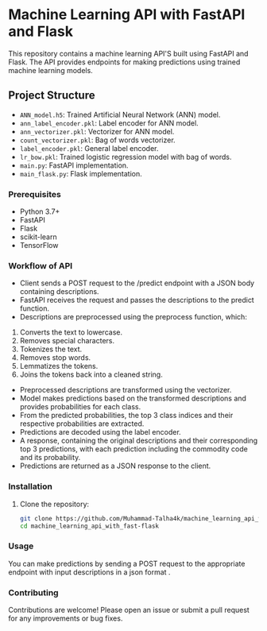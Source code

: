 # Machine Learning API with FastAPI and Flask

This repository contains a machine learning API'S built using FastAPI and Flask. The API provides endpoints for making predictions using trained machine learning models.

## Project Structure

- `ANN_model.h5`: Trained Artificial Neural Network (ANN) model.
- `ann_label_encoder.pkl`: Label encoder for ANN model.
- `ann_vectorizer.pkl`: Vectorizer for ANN model.
- `count_vectorizer.pkl`: Bag of words vectorizer.
- `label_encoder.pkl`: General label encoder.
- `lr_bow.pkl`: Trained logistic regression model with bag of words.
- `main.py`: FastAPI implementation.
- `main_flask.py`: Flask implementation.

### Prerequisites

- Python 3.7+
- FastAPI
- Flask
- scikit-learn
- TensorFlow

### Workflow of API
- Client sends a POST request to the /predict endpoint with a JSON body containing descriptions.
- FastAPI receives the request and passes the descriptions to the predict function.
- Descriptions are preprocessed using the preprocess function, which:
1. Converts the text to lowercase.
2. Removes special characters.
3. Tokenizes the text.
4. Removes stop words.
5. Lemmatizes the tokens.
6. Joins the tokens back into a cleaned string.
- Preprocessed descriptions are transformed using the vectorizer.
- Model makes predictions based on the transformed descriptions and provides probabilities for each class.
- From the predicted probabilities, the top 3 class indices and their respective probabilities are extracted.
- Predictions are decoded using the label encoder.
- A response, containing the original descriptions and their corresponding top 3 predictions, with each prediction including the commodity code and its probability.
- Predictions are returned as a JSON response to the client.

### Installation

1. Clone the repository:
   ```bash
   git clone https://github.com/Muhammad-Talha4k/machine_learning_api_with_fast-flask.git
   cd machine_learning_api_with_fast-flask

### Usage

You can make predictions by sending a POST request to the appropriate endpoint with input descriptions in a json format .

### Contributing
Contributions are welcome! Please open an issue or submit a pull request for any improvements or bug fixes.
